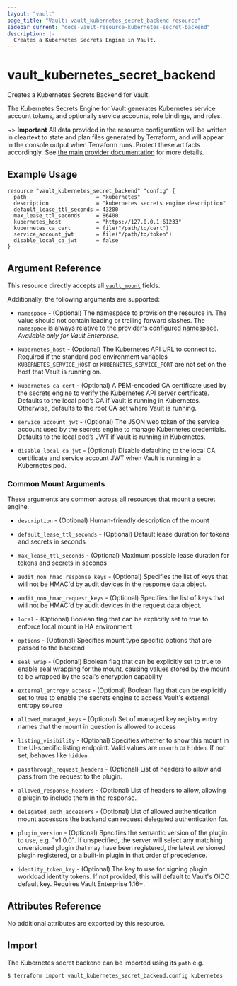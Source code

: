 ```yaml
---
layout: "vault"
page_title: "Vault: vault_kubernetes_secret_backend resource"
sidebar_current: "docs-vault-resource-kubernetes-secret-backend"
description: |-
  Creates a Kubernetes Secrets Engine in Vault.
---
```


# vault\_kubernetes\_secret\_backend

Creates a Kubernetes Secrets Backend for Vault.

The Kubernetes Secrets Engine for Vault generates Kubernetes service account tokens, and 
optionally service accounts, role bindings, and roles.

~> **Important** All data provided in the resource configuration will be
written in cleartext to state and plan files generated by Terraform, and
will appear in the console output when Terraform runs. Protect these
artifacts accordingly. See
[the main provider documentation](../index.html)
for more details.

## Example Usage

```hcl
resource "vault_kubernetes_secret_backend" "config" {
  path                      = "kubernetes"
  description               = "kubernetes secrets engine description"
  default_lease_ttl_seconds = 43200
  max_lease_ttl_seconds     = 86400
  kubernetes_host           = "https://127.0.0.1:61233"
  kubernetes_ca_cert        = file("/path/to/cert")
  service_account_jwt       = file("/path/to/token")
  disable_local_ca_jwt      = false
}
```

## Argument Reference

This resource directly accepts all [`vault_mount`](mount.html.md) fields.

Additionally, the following arguments are supported:

* `namespace` - (Optional) The namespace to provision the resource in.
  The value should not contain leading or trailing forward slashes.
  The `namespace` is always relative to the provider's configured [namespace](/docs/providers/vault/index.html#namespace).
  *Available only for Vault Enterprise*.

* `kubernetes_host` - (Optional) The Kubernetes API URL to connect to. Required if the 
  standard pod environment variables `KUBERNETES_SERVICE_HOST` or `KUBERNETES_SERVICE_PORT` 
  are not set on the host that Vault is running on.

* `kubernetes_ca_cert` - (Optional) A PEM-encoded CA certificate used by the 
  secrets engine to verify the Kubernetes API server certificate. Defaults to the local 
  pod’s CA if Vault is running in Kubernetes. Otherwise, defaults to the root CA set where
  Vault is running.

* `service_account_jwt` - (Optional) The JSON web token of the service account used by the
  secrets engine to manage Kubernetes credentials. Defaults to the local pod’s JWT if Vault 
  is running in Kubernetes.

* `disable_local_ca_jwt` - (Optional) Disable defaulting to the local CA certificate and 
  service account JWT when Vault is running in a Kubernetes pod.

### Common Mount Arguments
These arguments are common across all resources that mount a secret engine.

* `description` - (Optional) Human-friendly description of the mount

* `default_lease_ttl_seconds` - (Optional) Default lease duration for tokens and secrets in seconds

* `max_lease_ttl_seconds` - (Optional) Maximum possible lease duration for tokens and secrets in seconds

* `audit_non_hmac_response_keys` - (Optional) Specifies the list of keys that will not be HMAC'd by audit devices in the response data object.

* `audit_non_hmac_request_keys` - (Optional) Specifies the list of keys that will not be HMAC'd by audit devices in the request data object.

* `local` - (Optional) Boolean flag that can be explicitly set to true to enforce local mount in HA environment

* `options` - (Optional) Specifies mount type specific options that are passed to the backend

* `seal_wrap` - (Optional) Boolean flag that can be explicitly set to true to enable seal wrapping for the mount, causing values stored by the mount to be wrapped by the seal's encryption capability

* `external_entropy_access` - (Optional) Boolean flag that can be explicitly set to true to enable the secrets engine to access Vault's external entropy source

* `allowed_managed_keys` - (Optional) Set of managed key registry entry names that the mount in question is allowed to access

* `listing_visibility` - (Optional) Specifies whether to show this mount in the UI-specific
  listing endpoint. Valid values are `unauth` or `hidden`. If not set, behaves like `hidden`.

* `passthrough_request_headers` - (Optional) List of headers to allow and pass from the request to
  the plugin.

* `allowed_response_headers` - (Optional) List of headers to allow, allowing a plugin to include
  them in the response.

* `delegated_auth_accessors` - (Optional)  List of allowed authentication mount accessors the
  backend can request delegated authentication for.

* `plugin_version` - (Optional) Specifies the semantic version of the plugin to use, e.g. "v1.0.0".
  If unspecified, the server will select any matching unversioned plugin that may have been
  registered, the latest versioned plugin registered, or a built-in plugin in that order of precedence.

* `identity_token_key` - (Optional)  The key to use for signing plugin workload identity tokens. If
  not provided, this will default to Vault's OIDC default key. Requires Vault Enterprise 1.16+.

## Attributes Reference

No additional attributes are exported by this resource.

## Import

The Kubernetes secret backend can be imported using its `path` e.g.

```
$ terraform import vault_kubernetes_secret_backend.config kubernetes
```
